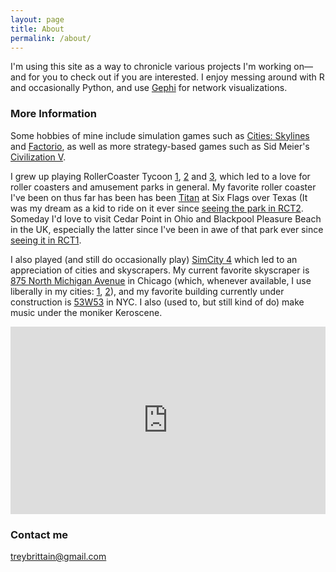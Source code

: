 ```yaml
---
layout: page
title: About
permalink: /about/
---
```


I'm using this site as a way to chronicle various projects I'm working on—and for you to check out if you are interested.
I enjoy messing around with R and occasionally Python, and use [Gephi](https://gephi.org) for network visualizations.
### More Information

Some hobbies of mine include simulation games such as [Cities: Skylines](https://store.steampowered.com/app/255710/Cities_Skylines/) 
and [Factorio](https://store.steampowered.com/app/427520/Factorio/), as well as more strategy-based games such as Sid Meier's [Civilization V](https://store.steampowered.com/app/8930/Sid_Meiers_Civilization_V/).

I grew up playing RollerCoaster Tycoon [1](https://store.steampowered.com/app/285310/RollerCoaster_Tycoon_Deluxe/), [2](https://store.steampowered.com/app/285330/RollerCoaster_Tycoon_2_Triple_Thrill_Pack/) and [3](https://store.steampowered.com/app/2700/RollerCoaster_Tycoon_3_Platinum/), which led to a love for roller coasters and amusement parks in general. 
My favorite roller coaster I've been on thus far has been has been [Titan](https://guidetosfot.com/rides/titan/) at Six Flags over Texas (It was my dream as a kid to ride on it ever since [seeing the park in RCT2](https://i.imgur.com/dIzYfJH.png).
Someday I'd love to visit Cedar Point in Ohio and Blackpool Pleasure Beach in the UK, especially the latter since I've been in awe of that park ever since [seeing it in RCT1](https://i.ytimg.com/vi/7hRMGRZYQ-k/maxresdefault.jpg).

I also played (and still do occasionally play) [SimCity 4](https://store.steampowered.com/app/24780/SimCity_4_Deluxe_Edition/) which led to an appreciation of cities and skyscrapers. My current favorite skyscraper is [875 North Michigan Avenue](https://en.wikipedia.org/wiki/875_North_Michigan_Avenue) in Chicago (which, whenever available, I use liberally in my cities: [1](https://steamuserimages-a.akamaihd.net/ugc/943959514081091581/DC9383273B2203D91CEFA7FB323CA3A53A7E52A3/), [2](https://steamuserimages-a.akamaihd.net/ugc/916926747125711946/7B964F33C6DC77B71159453425F3169CCA83CFC4/)), and my favorite building currently under construction is [53W53](https://en.wikipedia.org/wiki/53W53) in NYC.
I also (used to, but still kind of do) make music under the moniker Keroscene.
 
 <dl>
<iframe width="100%" height="300" scrolling="no" frameborder="no" allow="autoplay" src="https://w.soundcloud.com/player/?url=https%3A//api.soundcloud.com/users/36079420&color=%23ff5500&auto_play=false&hide_related=false&show_comments=true&show_user=true&show_reposts=false&show_teaser=true&visual=true"></iframe>
</dl>

### Contact me

[treybrittain@gmail.com](mailto:treybrittain@gmail.com)